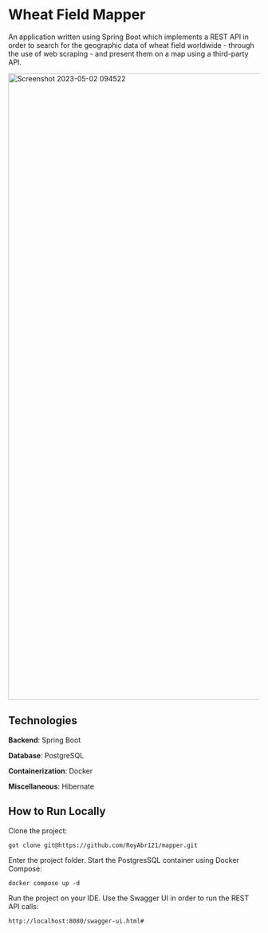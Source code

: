 # Wheat Field Mapper 

An application written using Spring Boot which implements a REST API in order to search for the geographic data of wheat field worldwide - through the use of web scraping - and  present them on a map using a third-party API.


<img width="1257" alt="Screenshot 2023-05-02 094522" src="https://user-images.githubusercontent.com/42959429/235598695-f8255830-61b1-4dee-9e28-2833c6fe5d5d.png">

## Technologies

**Backend**: Spring Boot

**Database**: PostgreSQL

**Containerization**: Docker

**Miscellaneous**: Hibernate


## How to Run Locally 

Clone the project:
```
got clone git@https://github.com/RoyAbr121/mapper.git
```

Enter the project folder. Start the PostgresSQL container using Docker Compose:
```
docker compose up -d
```
Run the project on your IDE. Use the Swagger UI in order to run the REST API calls:
```
http://localhost:8080/swagger-ui.html# 
```
